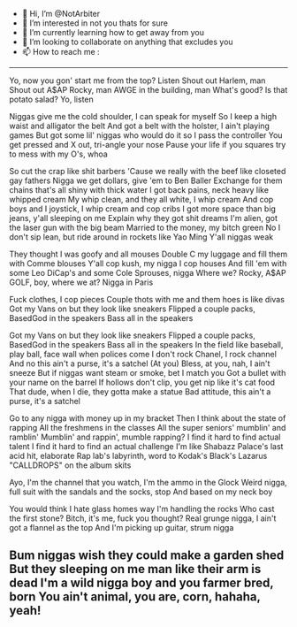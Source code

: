 - 👋 Hi, I’m @NotArbiter
- 👀 I’m interested in not you thats for sure
- 🌱 I’m currently learning how to get away from you
- 💞️ I’m looking to collaborate on anything that excludes you
- 📫 How to reach me :

---
Yo, now you gon' start me from the top? Listen
Shout out Harlem, man
Shout out A$AP Rocky, man
AWGE in the building, man
What's good? Is that potato salad?
Yo, listen

Niggas give me the cold shoulder, I can speak for myself
So I keep a high waist and alligator the belt
And got a belt with the holster, I ain't playing games
But got some lil' niggas who would do it so I pass the controller
You get pressed and X out, tri-angle your nose
Pause your life if you squares try to mess with my O's, whoa

So cut the crap like shit barbers
'Cause we really with the beef like closeted gay fathers
Nigga we get dollars, give 'em to Ben Baller
Exchange for them chains that's all shiny with thick water
I got back pains, neck heavy like whipped cream
My whip clean, and they all white, I whip cream
And cop boys and I joystick, I whip cream and cop cribs
I got more space than big jeans, y'all sleeping on me
Explain why they got shit dreams
I'm alien, got the laser gun with the big beam
Married to the money, my bitch green
No I don't sip lean, but ride around in rockets like Yao Ming
Y'all niggas weak

They thought I was goofy and all mouses
Double C my luggage and fill them with Comme blouses
Y'all cop kush, my nigga I cop houses
And fill 'em with some Leo DiCap's and some Cole Sprouses, nigga
Where we? Rocky, A$AP
GOLF, boy, where we at? Nigga in Paris

Fuck clothes, I cop pieces
Couple thots with me and them hoes is like divas
Got my Vans on but they look like sneakers
Flipped a couple packs, BasedGod in the speakers
Bass all in the speakers

Got my Vans on but they look like sneakers
Flipped a couple packs, BasedGod in the speakers
Bass all in the speakers
In the field like baseball, play ball, face wall when polices come
I don't rock Chanel, I rock channel
And no this ain't a purse, it's a satchel (At you)
Bless, at you, nah, I ain't sneeze
But if niggas want steam or smoke, bet I match you
Got a bullet with your name on the barrel
If hollows don't clip, you get nip like it's cat food
That dude, when I die, they gotta make a statue
Bad attitude, this ain't a purse, it's a satchel

Go to any nigga with money up in my bracket
Then I think about the state of rapping
All the freshmens in the classes
All the super seniors' mumblin' and ramblin'
Mumblin' and rappin', mumble rapping?
I find it hard to find actual talent
I find it hard to find an actual challenge
I'm like Shabazz Palace's last acid hit, elaborate
Rap lab's labyrinth, word to Kodak's Black's Lazarus
"CALLDROPS" on the album skits

Ayo, I'm the channel that you watch, I'm the ammo in the Glock
Weird nigga, full suit with the sandals and the socks, stop
And based on my neck boy

You would think I hate glass homes way I'm handling the rocks
Who cast the first stone? Bitch, it's me, fuck you thought?
Real grunge nigga, I ain't got a flannel as the top
And I'm picking up guitar, strum nigga

Bum niggas wish they could make a garden shed
But they sleeping on me man like their arm is dead
I'm a wild nigga boy and you farmer bred, born
You ain't animal, you are, corn, hahaha, yeah!
---
